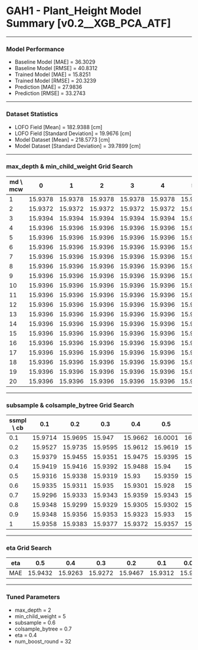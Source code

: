 # GAH1 - Plant_Height Model Summary [v0.2__XGB_PCA_ATF]

***

### Model Performance

- Baseline Model [MAE] = 36.3029
- Baseline Model [RMSE] = 40.8312
- Trained Model [MAE] = 15.8251
- Trained Model [RMSE] = 20.3239
- Prediction [MAE] = 27.9836
- Prediction [RMSE] = 33.2743
***

### Dataset Statistics

- LOFO Field [Mean] = 182.9388 [cm]
- LOFO Field [Standard Deviation] = 19.9676 [cm]
- Model Dataset [Mean] = 218.5773 [cm]
- Model Dataset [Standard Deviation] = 39.7899 [cm]
***

### max_depth & min_child_weight Grid Search

|   md \ mcw |       0 |       1 |       2 |       3 |       4 |       5 |       6 |       7 |       8 |       9 |      10 |      11 |      12 |      13 |      14 |      15 |      16 |      17 |      18 |      19 |      20 |
|------------|---------|---------|---------|---------|---------|---------|---------|---------|---------|---------|---------|---------|---------|---------|---------|---------|---------|---------|---------|---------|---------|
|          1 | 15.9378 | 15.9378 | 15.9378 | 15.9378 | 15.9378 | 15.9378 | 15.9378 | 15.9378 | 15.9378 | 15.9378 | 15.9378 | 15.9378 | 15.9378 | 15.9378 | 15.9378 | 15.9378 | 15.9378 | 15.9378 | 15.9378 | 15.9378 | 15.9378 |
|          2 | 15.9372 | 15.9372 | 15.9372 | 15.9372 | 15.9372 | 15.9372 | 15.9372 | 15.9372 | 15.9372 | 15.9372 | 15.9372 | 15.9372 | 15.9372 | 15.9372 | 15.9372 | 15.9372 | 15.9372 | 15.9372 | 15.9372 | 15.9372 | 15.9372 |
|          3 | 15.9394 | 15.9394 | 15.9394 | 15.9394 | 15.9394 | 15.9394 | 15.9394 | 15.9394 | 15.9394 | 15.9394 | 15.9394 | 15.9394 | 15.9394 | 15.9394 | 15.9394 | 15.9394 | 15.9394 | 15.9394 | 15.9394 | 15.9394 | 15.9394 |
|          4 | 15.9396 | 15.9396 | 15.9396 | 15.9396 | 15.9396 | 15.9396 | 15.9396 | 15.9396 | 15.9396 | 15.9396 | 15.9396 | 15.9396 | 15.9396 | 15.9396 | 15.9396 | 15.9396 | 15.9396 | 15.9396 | 15.9396 | 15.9396 | 15.9396 |
|          5 | 15.9396 | 15.9396 | 15.9396 | 15.9396 | 15.9396 | 15.9396 | 15.9396 | 15.9396 | 15.9396 | 15.9396 | 15.9396 | 15.9396 | 15.9396 | 15.9396 | 15.9396 | 15.9396 | 15.9396 | 15.9396 | 15.9396 | 15.9396 | 15.9396 |
|          6 | 15.9396 | 15.9396 | 15.9396 | 15.9396 | 15.9396 | 15.9396 | 15.9396 | 15.9396 | 15.9396 | 15.9396 | 15.9396 | 15.9396 | 15.9396 | 15.9396 | 15.9396 | 15.9396 | 15.9396 | 15.9396 | 15.9396 | 15.9396 | 15.9396 |
|          7 | 15.9396 | 15.9396 | 15.9396 | 15.9396 | 15.9396 | 15.9396 | 15.9396 | 15.9396 | 15.9396 | 15.9396 | 15.9396 | 15.9396 | 15.9396 | 15.9396 | 15.9396 | 15.9396 | 15.9396 | 15.9396 | 15.9396 | 15.9396 | 15.9396 |
|          8 | 15.9396 | 15.9396 | 15.9396 | 15.9396 | 15.9396 | 15.9396 | 15.9396 | 15.9396 | 15.9396 | 15.9396 | 15.9396 | 15.9396 | 15.9396 | 15.9396 | 15.9396 | 15.9396 | 15.9396 | 15.9396 | 15.9396 | 15.9396 | 15.9396 |
|          9 | 15.9396 | 15.9396 | 15.9396 | 15.9396 | 15.9396 | 15.9396 | 15.9396 | 15.9396 | 15.9396 | 15.9396 | 15.9396 | 15.9396 | 15.9396 | 15.9396 | 15.9396 | 15.9396 | 15.9396 | 15.9396 | 15.9396 | 15.9396 | 15.9396 |
|         10 | 15.9396 | 15.9396 | 15.9396 | 15.9396 | 15.9396 | 15.9396 | 15.9396 | 15.9396 | 15.9396 | 15.9396 | 15.9396 | 15.9396 | 15.9396 | 15.9396 | 15.9396 | 15.9396 | 15.9396 | 15.9396 | 15.9396 | 15.9396 | 15.9396 |
|         11 | 15.9396 | 15.9396 | 15.9396 | 15.9396 | 15.9396 | 15.9396 | 15.9396 | 15.9396 | 15.9396 | 15.9396 | 15.9396 | 15.9396 | 15.9396 | 15.9396 | 15.9396 | 15.9396 | 15.9396 | 15.9396 | 15.9396 | 15.9396 | 15.9396 |
|         12 | 15.9396 | 15.9396 | 15.9396 | 15.9396 | 15.9396 | 15.9396 | 15.9396 | 15.9396 | 15.9396 | 15.9396 | 15.9396 | 15.9396 | 15.9396 | 15.9396 | 15.9396 | 15.9396 | 15.9396 | 15.9396 | 15.9396 | 15.9396 | 15.9396 |
|         13 | 15.9396 | 15.9396 | 15.9396 | 15.9396 | 15.9396 | 15.9396 | 15.9396 | 15.9396 | 15.9396 | 15.9396 | 15.9396 | 15.9396 | 15.9396 | 15.9396 | 15.9396 | 15.9396 | 15.9396 | 15.9396 | 15.9396 | 15.9396 | 15.9396 |
|         14 | 15.9396 | 15.9396 | 15.9396 | 15.9396 | 15.9396 | 15.9396 | 15.9396 | 15.9396 | 15.9396 | 15.9396 | 15.9396 | 15.9396 | 15.9396 | 15.9396 | 15.9396 | 15.9396 | 15.9396 | 15.9396 | 15.9396 | 15.9396 | 15.9396 |
|         15 | 15.9396 | 15.9396 | 15.9396 | 15.9396 | 15.9396 | 15.9396 | 15.9396 | 15.9396 | 15.9396 | 15.9396 | 15.9396 | 15.9396 | 15.9396 | 15.9396 | 15.9396 | 15.9396 | 15.9396 | 15.9396 | 15.9396 | 15.9396 | 15.9396 |
|         16 | 15.9396 | 15.9396 | 15.9396 | 15.9396 | 15.9396 | 15.9396 | 15.9396 | 15.9396 | 15.9396 | 15.9396 | 15.9396 | 15.9396 | 15.9396 | 15.9396 | 15.9396 | 15.9396 | 15.9396 | 15.9396 | 15.9396 | 15.9396 | 15.9396 |
|         17 | 15.9396 | 15.9396 | 15.9396 | 15.9396 | 15.9396 | 15.9396 | 15.9396 | 15.9396 | 15.9396 | 15.9396 | 15.9396 | 15.9396 | 15.9396 | 15.9396 | 15.9396 | 15.9396 | 15.9396 | 15.9396 | 15.9396 | 15.9396 | 15.9396 |
|         18 | 15.9396 | 15.9396 | 15.9396 | 15.9396 | 15.9396 | 15.9396 | 15.9396 | 15.9396 | 15.9396 | 15.9396 | 15.9396 | 15.9396 | 15.9396 | 15.9396 | 15.9396 | 15.9396 | 15.9396 | 15.9396 | 15.9396 | 15.9396 | 15.9396 |
|         19 | 15.9396 | 15.9396 | 15.9396 | 15.9396 | 15.9396 | 15.9396 | 15.9396 | 15.9396 | 15.9396 | 15.9396 | 15.9396 | 15.9396 | 15.9396 | 15.9396 | 15.9396 | 15.9396 | 15.9396 | 15.9396 | 15.9396 | 15.9396 | 15.9396 |
|         20 | 15.9396 | 15.9396 | 15.9396 | 15.9396 | 15.9396 | 15.9396 | 15.9396 | 15.9396 | 15.9396 | 15.9396 | 15.9396 | 15.9396 | 15.9396 | 15.9396 | 15.9396 | 15.9396 | 15.9396 | 15.9396 | 15.9396 | 15.9396 | 15.9396 |

***

### subsample & colsample_bytree Grid Search

|   ssmpl \ cb |     0.1 |     0.2 |     0.3 |     0.4 |     0.5 |     0.6 |     0.7 |     0.8 |     0.9 |     1.0 |
|--------------|---------|---------|---------|---------|---------|---------|---------|---------|---------|---------|
|          0.1 | 15.9714 | 15.9695 | 15.947  | 15.9662 | 16.0001 | 16.0044 | 16.03   | 16.016  | 15.9991 | 15.9986 |
|          0.2 | 15.9527 | 15.9735 | 15.9595 | 15.9612 | 15.9619 | 15.9573 | 15.962  | 15.9707 | 15.9498 | 15.9583 |
|          0.3 | 15.9379 | 15.9455 | 15.9351 | 15.9475 | 15.9395 | 15.9354 | 15.9365 | 15.9444 | 15.9326 | 15.9438 |
|          0.4 | 15.9419 | 15.9416 | 15.9392 | 15.9488 | 15.94   | 15.9412 | 15.946  | 15.9494 | 15.9463 | 15.9455 |
|          0.5 | 15.9316 | 15.9338 | 15.9319 | 15.93   | 15.9359 | 15.9291 | 15.9313 | 15.9317 | 15.9295 | 15.928  |
|          0.6 | 15.9335 | 15.9311 | 15.935  | 15.9301 | 15.928  | 15.9291 | 15.9272 | 15.9299 | 15.9278 | 15.9293 |
|          0.7 | 15.9296 | 15.9333 | 15.9343 | 15.9359 | 15.9343 | 15.9376 | 15.9371 | 15.9358 | 15.9366 | 15.941  |
|          0.8 | 15.9348 | 15.9299 | 15.9329 | 15.9305 | 15.9302 | 15.9336 | 15.9314 | 15.9341 | 15.935  | 15.9339 |
|          0.9 | 15.9348 | 15.9356 | 15.9353 | 15.9323 | 15.933  | 15.9345 | 15.9332 | 15.9379 | 15.9368 | 15.9367 |
|          1   | 15.9358 | 15.9383 | 15.9377 | 15.9372 | 15.9357 | 15.9369 | 15.9378 | 15.936  | 15.9357 | 15.9372 |

***

### eta Grid Search

| eta   |     0.5 |     0.4 |     0.3 |     0.2 |     0.1 |   0.01 |   0.001 |
|-------|---------|---------|---------|---------|---------|--------|---------|
| MAE   | 15.9432 | 15.9263 | 15.9272 | 15.9467 | 15.9312 | 15.938 | 80.4339 |

***

### Tuned Parameters

- max_depth = 2
- min_child_weight = 5
- subsample = 0.6
- colsample_bytree = 0.7
- eta = 0.4
- num_boost_round = 32
